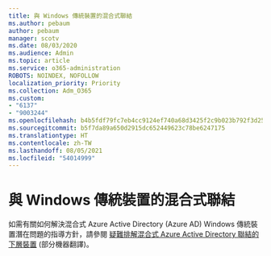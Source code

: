 ```yaml
---
title: 與 Windows 傳統裝置的混合式聯結
ms.author: pebaum
author: pebaum
manager: scotv
ms.date: 08/03/2020
ms.audience: Admin
ms.topic: article
ms.service: o365-administration
ROBOTS: NOINDEX, NOFOLLOW
localization_priority: Priority
ms.collection: Adm_O365
ms.custom:
- "6137"
- "9003244"
ms.openlocfilehash: b4b5fdf79fc7eb4cc9124ef740a68d3425f2c9b023b792f3d2538a29dd1ad7c2
ms.sourcegitcommit: b5f7da89a650d2915dc652449623c78be6247175
ms.translationtype: HT
ms.contentlocale: zh-TW
ms.lasthandoff: 08/05/2021
ms.locfileid: "54014999"
---
```

# <a name="hybrid-join-with-windows-legacy-devices"></a>與 Windows 傳統裝置的混合式聯結

如需有關如何解決混合式 Azure Active Directory (Azure AD) Windows 傳統裝置潛在問題的指導方針，請參閱 [疑難排解混合式 Azure Active Directory 聯結的下層裝置](https://docs.microsoft.com/azure/active-directory/devices/troubleshoot-hybrid-join-windows-legacy) (部分機器翻譯)。 